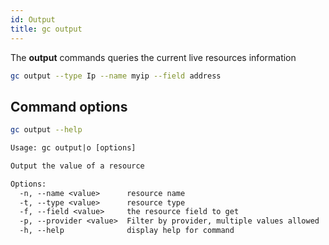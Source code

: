 ```yaml
---
id: Output
title: gc output
---
```


The **output** commands queries the current live resources information

```sh
gc output --type Ip --name myip --field address
```

## Command options

```sh
gc output --help
```

```txt
Usage: gc output|o [options]

Output the value of a resource

Options:
  -n, --name <value>      resource name
  -t, --type <value>      resource type
  -f, --field <value>     the resource field to get
  -p, --provider <value>  Filter by provider, multiple values allowed
  -h, --help              display help for command
```
